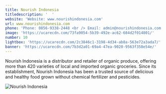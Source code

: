 ```yaml
---
title: Nourish Indonesia
titledescription: '  '
website: 'Website: www.nourishindonesia.com'
url: www.nourishindonesia.com
phone: 'Phone: 0856-9338-2448 <br /> Email: admin@nourishindonesia.com'
image: 'https://ucarecdn.com/73fa9054-5b39-492e-ac62-684d2f014801/'
number: 10
lightbox: 'https://ucarecdn.com/2c3846c1-3198-4d34-ab8a-563e72a3ada7/'
banner: 'https://ucarecdn.com/7b3d2a01-69a4-47ea-9020-9563f358e54e/'
---
```

Nourish Indonesia is a distributor and retailer of organic produce, offering more than 420 varieties of local and imported organic groceries. Since its establishment, Nourish Indonesia has been a trusted source of delicious and healthy food grown without chemical fertilizer and pesticides.

![Nourish Indonesia](https://ucarecdn.com/58d4f812-3593-40c2-9105-e83d7536e909/ "Nourish Indonesia")
